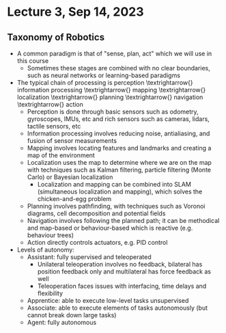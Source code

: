 # Lecture 3, Sep 14, 2023

## Taxonomy of Robotics

* A common paradigm is that of "sense, plan, act" which we will use in this course
	* Sometimes these stages are combined with no clear boundaries, such as neural networks or learning-based paradigms
* The typical chain of processing is perception \textrightarrow{} information processing \textrightarrow{} mapping \textrightarrow{} localization \textrightarrow{} planning \textrightarrow{} navigation \textrightarrow{} action
	* Perception is done through basic sensors such as odometry, gyroscopes, IMUs, etc and rich sensors such as cameras, lidars, tactile sensors, etc
	* Information processing involves reducing noise, antialiasing, and fusion of sensor measurements
	* Mapping involves locating features and landmarks and creating a map of the environment
	* Localization uses the map to determine where we are on the map with techniques such as Kalman filtering, particle filtering (Monte Carlo) or Bayesian localization
		* Localization and mapping can be combined into SLAM (simultaneous localization and mapping), which solves the chicken-and-egg problem
	* Planning involves pathfinding, with techniques such as Voronoi diagrams, cell decomposition and potential fields
	* Navigation involves following the planned path; it can be methodical and map-based or behaviour-based which is reactive (e.g. behaviour trees)
	* Action directly controls actuators, e.g. PID control
* Levels of autonomy:
	* Assistant: fully supervised and teleoperated
		* Unilateral teleoperation involves no feedback, bilateral has position feedback only and multilateral has force feedback as well
		* Teleoperation faces issues with interfacing, time delays and flexibility
	* Apprentice: able to execute low-level tasks unsupervised
	* Associate: able to execute elements of tasks autonomously (but cannot break down large tasks)
	* Agent: fully autonomous

